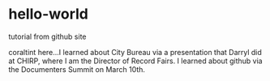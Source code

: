 # hello-world
tutorial from github site

coraltint here...I learned about City Bureau via a presentation that Darryl did at CHIRP, where I am the Director of Record Fairs.  I learned about github via the Documenters Summit on March 10th.
